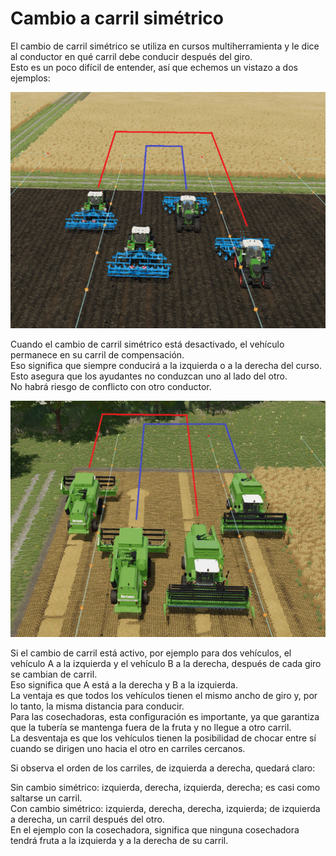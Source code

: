 # Cambio a carril simétrico
  
El cambio de carril simétrico se utiliza en cursos multiherramienta y le dice al conductor en qué carril debe conducir después del giro.  
Esto es un poco difícil de entender, así que echemos un vistazo a dos ejemplos:  


![Image](../assets/images/regularchange_0_0_1020_765.png)

  
Cuando el cambio de carril simétrico está desactivado, el vehículo permanece en su carril de compensación.  
Eso significa que siempre conducirá a la izquierda o a la derecha del curso.  
Esto asegura que los ayudantes no conduzcan uno al lado del otro.  
No habrá riesgo de conflicto con otro conductor.  


![Image](../assets/images/symetricchange_0_0_1020_765.png)

  
Si el cambio de carril está activo, por ejemplo para dos vehículos, el vehículo A a la izquierda y el vehículo B a la derecha, después de cada giro se cambian de carril.  
Eso significa que A está a la derecha y B a la izquierda.  
La ventaja es que todos los vehículos tienen el mismo ancho de giro y, por lo tanto, la misma distancia para conducir.  
Para las cosechadoras, esta configuración es importante, ya que garantiza que la tubería se mantenga fuera de la fruta y no llegue a otro carril.  
La desventaja es que los vehículos tienen la posibilidad de chocar entre sí cuando se dirigen uno hacia el otro en carriles cercanos.  
  
Si observa el orden de los carriles, de izquierda a derecha, quedará claro:  

Sin cambio simétrico: izquierda, derecha, izquierda, derecha; es casi como saltarse un carril.  
Con cambio simétrico: izquierda, derecha, derecha, izquierda; de izquierda a derecha, un carril después del otro.  
En el ejemplo con la cosechadora, significa que ninguna cosechadora tendrá fruta a la izquierda y a la derecha de su carril.  


